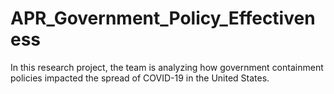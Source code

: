 # APR_Government_Policy_Effectiveness
In this research project, the team is analyzing how government containment policies impacted the spread of COVID-19 in the United States.
